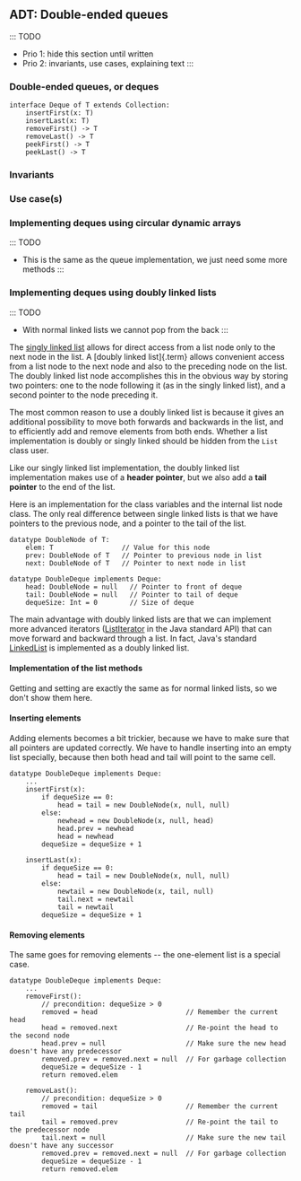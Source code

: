 
## ADT: Double-ended queues

::: TODO
- Prio 1: hide this section until written
- Prio 2: invariants, use cases, explaining text
:::

### Double-ended queues, or deques

    interface Deque of T extends Collection:
        insertFirst(x: T)
        insertLast(x: T)
        removeFirst() -> T
        removeLast() -> T
        peekFirst() -> T
        peekLast() -> T



### Invariants


### Use case(s)


### Implementing deques using circular dynamic arrays

::: TODO
- This is the same as the queue implementation, we just need some more methods
:::

### Implementing deques using doubly linked lists

::: TODO
- With normal linked lists we cannot pop from the back
:::

The [singly linked list](#linked-lists) allows for direct access from a list node only to the next
node in the list. A [doubly linked list]{.term}
allows convenient access from a list node to the next node and also to
the preceding node on the list. The doubly linked list node accomplishes
this in the obvious way by storing two pointers: one to the node
following it (as in the singly linked list), and a second pointer to the
node preceding it.

<inlineav id="DoublyLinkedList-CON" src="ChalmersGU/DoublyLinkedList-CON.js" script="DataStructures/DoubleLinkList.js" name="ChalmersGU/DoublyLinkedList-CON" links="DataStructures/DoubleLinkList.css ChalmersGU/CGU-Styles.css" static/>

The most common reason to use a doubly linked list is because it gives
an additional possibility to move both forwards and backwards in the
list, and to efficiently add and remove elements from both ends. Whether
a list implementation is doubly or singly linked should be hidden from
the `List` class user.

Like our singly linked list implementation, the doubly linked list
implementation makes use of a **header pointer**, but we also add a
**tail pointer** to the end of the list.

Here is an implementation for the class variables and the internal list
node class. The only real difference between single linked lists is that
we have pointers to the previous node, and a pointer to the tail of the
list.

    datatype DoubleNode of T:
        elem: T                 // Value for this node
        prev: DoubleNode of T   // Pointer to previous node in list
        next: DoubleNode of T   // Pointer to next node in list

    datatype DoubleDeque implements Deque:
        head: DoubleNode = null   // Pointer to front of deque
        tail: DoubleNode = null   // Pointer to tail of deque
        dequeSize: Int = 0        // Size of deque


The main advantage with doubly linked lists are that we can implement
more advanced iterators
([ListIterator](https://docs.oracle.com/en/java/javase/11/docs/api/java.base/java/util/ListIterator.html)
in the Java standard API) that can move forward and backward through a
list. In fact, Java's standard
[LinkedList](https://docs.oracle.com/en/java/javase/11/docs/api/java.base/java/util/LinkedList.html)
is implemented as a doubly linked list.



#### Implementation of the list methods

Getting and setting are exactly the same as for normal linked lists, so
we don't show them here.


#### Inserting elements

Adding elements becomes a bit trickier, because we have to make sure that all pointers are updated correctly.
We have to handle inserting into an empty list specially, because then both head and tail will point to the same cell.

    datatype DoubleDeque implements Deque:
        ...
        insertFirst(x):
            if dequeSize == 0:
                head = tail = new DoubleNode(x, null, null)
            else:
                newhead = new DoubleNode(x, null, head)
                head.prev = newhead
                head = newhead
            dequeSize = dequeSize + 1

        insertLast(x):
            if dequeSize == 0:
                head = tail = new DoubleNode(x, null, null)
            else:
                newtail = new DoubleNode(x, tail, null)
                tail.next = newtail
                tail = newtail
            dequeSize = dequeSize + 1


#### Removing elements

The same goes for removing elements -- the one-element list is a special case.

    datatype DoubleDeque implements Deque:
        ...
        removeFirst():
            // precondition: dequeSize > 0
            removed = head                      // Remember the current head
            head = removed.next                 // Re-point the head to the second node
            head.prev = null                    // Make sure the new head doesn't have any predecessor
            removed.prev = removed.next = null  // For garbage collection
            dequeSize = dequeSize - 1
            return removed.elem

        removeLast():
            // precondition: dequeSize > 0
            removed = tail                      // Remember the current tail
            tail = removed.prev                 // Re-point the tail to the predecessor node
            tail.next = null                    // Make sure the new tail doesn't have any successor
            removed.prev = removed.next = null  // For garbage collection
            dequeSize = dequeSize - 1
            return removed.elem

